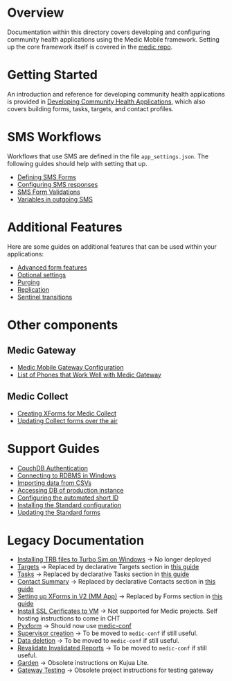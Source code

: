 # Overview
Documentation within this directory covers developing and configuring community health applications using the Medic Mobile framework. Setting up the core framework itself is covered in the [medic repo](https://github.com/medic/medic#easy-deployment). 

# Getting Started
An introduction and reference for developing community health applications is provided in [Developing Community Health Applications](https://github.com/medic/medic-docs/blob/master/configuration/developing-community-health-applications.md), which also covers building forms, tasks, targets, and contact profiles.

# SMS Workflows
Workflows that use SMS are defined in the file `app_settings.json`. The following guides should help with setting that up.
- [Defining SMS Forms](https://github.com/medic/medic-docs/blob/master/configuration/forms.md#json-forms)
- [Configuring SMS responses](app-settings.md)
- [SMS Form Validations](app-settings-validations.md)
- [Variables in outgoing SMS](variables-in-messages.md)

# Additional Features
Here are some guides on additional features that can be used within your applications: 
- [Advanced form features](forms.md)
- [Optional settings](https://github.com/medic/medic-docs/blob/master/configuration/app-settings.md#optional-settings)
- [Purging](purging.md)
- [Replication](replication.md)
- [Sentinel transitions](transitions.md)

# Other components
## Medic Gateway
- [Medic Mobile Gateway Configuration](gateway-config.md)
- [List of Phones that Work Well with Medic Gateway](gateway-phones.md)

## Medic Collect
- [Creating XForms for Medic Collect](create-xforms-for-medic-collect.md)
- [Updating Collect forms over the air](collect-form-update-over-the-air.md)

# Support Guides
- [CouchDB Authentication](couchdb-authentication.md)
- [Connecting to RDBMS in Windows](connecting-to-rdbms-in-windows.md)
- [Importing data from CSVs](csv-to-docs.md)
- [Accessing DB of production instance](direct-access.md)
- [Configuring the automated short ID](shortcode-identifiers.md)
- [Installing the Standard configuration](installing-a-standard-project.md)
- [Updating the Standard forms](update-standard-forms.md)

# Legacy Documentation
- [Installing TRB files to Turbo Sim on Windows](legacy/installing-trb-windows.md) → No longer deployed
- [Targets](legacy/targets.md) → Replaced by declarative Targets section in [this guide](https://github.com/medic/medic-docs/blob/master/configuration/developing-community-health-applications.md#targets)
- [Tasks](legacy/tasks.md) → Replaced by declarative Tasks section in [this guide](https://github.com/medic/medic-docs/blob/master/configuration/developing-community-health-applications.md#tasks)
- [Contact Summary](legacy/contact-summary.md) → Replaced by declarative Contacts section in [this guide](https://github.com/medic/medic-docs/blob/master/configuration/developing-community-health-applications.md#contacts)
- [Setting up XForms in V2 (MM App)](legacy/setting-up-xforms-for-mm-app.md) → Replaced by Forms section in [this guide](https://github.com/medic/medic-docs/blob/master/configuration/developing-community-health-applications.md#forms)
- [Install SSL Cerificates to VM](legacy/install-ssl-certificates-to-vm.md) → Not supported for Medic projects. Self hosting instructions to come in CHT
- [Pyxform](legacy/pyxform.md) → Should now use [medic-conf](https://github.com/medic/medic-conf#installation)
- [Supervisor creation](legacy/supervisor-creation.md) → To be moved to `medic-conf` if still useful.
- [Data deletion](legacy/data-deletion.md) → To be moved to `medic-conf` if still useful.
- [Revalidate Invalidated Reports](legacy/revalidate-invalidated-report.md) → To be moved to `medic-conf` if still useful.
- [Garden](legacy/garden.md) → Obsolete instructions on Kujua Lite.
- [Gateway Testing](legacy/gateway-testing.md) → Obsolete project instructions for testing gateway
